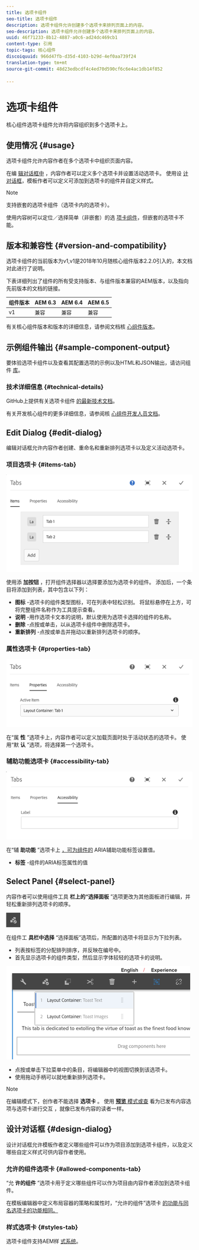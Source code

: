 ```yaml
---
title: 选项卡组件
seo-title: 选项卡组件
description: 选项卡组件允许创建多个选项卡来排列页面上的内容。
seo-description: 选项卡组件允许创建多个选项卡来排列页面上的内容。
uuid: 46f71233-8b12-4887-a0c6-ad24dc469cb1
content-type: 引用
topic-tags: 核心组件
discoiquuid: 966d47fb-d35d-4103-b29d-4ef0aa739f24
translation-type: tm+mt
source-git-commit: 48d23edbcdf4c4ed70d590cf6c6e4ac1db14f852

---
```



# 选项卡组件

核心组件选项卡组件允许将内容组织到多个选项卡上。

## 使用情况 {#usage}

选项卡组件允许内容作者在多个选项卡中组织页面内容。

在编 [辑对话框中](#edit-dialog) ，内容作者可以定义多个选项卡并设置活动选项卡。 使用设 [计对话框](#design-dialog)，模板作者可以定义可添加到选项卡的组件并自定义样式。

>[!NOTE]
>
>支持嵌套的选项卡组件（选项卡内的选项卡）。
>
>使用内容树可以定位／选择简单（非嵌套）的选 [项卡组件](https://helpx.adobe.com/experience-manager/6-5/sites/authoring/using/author-environment-tools.html)，但嵌套的选项卡不能。

## 版本和兼容性 {#version-and-compatibility}

选项卡组件的当前版本为v1,v1是2018年10月随核心组件版本2.2.0引入的，本文档对此进行了说明。

下表详细列出了组件的所有受支持版本、与组件版本兼容的AEM版本，以及指向先前版本的文档的链接。

| 组件版本 | AEM 6.3 | AEM 6.4 | AEM 6.5 |
|--- |--- |--- |--- |
| v1 | 兼容 | 兼容 | 兼容 |

有关核心组件版本和版本的详细信息，请参阅文档核 [心组件版本](versions.md)。

## 示例组件输出 {#sample-component-output}

要体验选项卡组件以及查看其配置选项的示例以及HTML和JSON输出，请访问组件 [库](http://opensource.adobe.com/aem-core-wcm-components/library/tabs.html)。

### 技术详细信息 {#technical-details}

GitHub上提供有关选项卡组件 [的最新技术文档](https://github.com/adobe/aem-core-wcm-components/blob/master/content/src/content/jcr_root/apps/core/wcm/components/tabs/v1/tabs)。

有关开发核心组件的更多详细信息，请参阅核 [心组件开发人员文档](developing.md)。

## Edit Dialog {#edit-dialog}

编辑对话框允许内容作者创建、重命名和重新排列选项卡以及定义活动选项卡。

### 项目选项卡 {#items-tab}

![](assets/screen-shot-2019-08-29-12.28.16.png)

使用添 **加按钮** ，打开组件选择器以选择要添加为选项卡的组件。 添加后，一个条目将添加到列表，其中包含以下列：

* **图标** -选项卡的组件类型图标，可在列表中轻松识别。 将鼠标悬停在上方，可将完整组件名称作为工具提示查看。
* **说明** -用作选项卡文本的说明，默认使用为选项卡选择的组件的名称。
* **删除** -点按或单击，以从选项卡组件中删除选项卡。
* **重新排列** -点按或单击并拖动以重新排列选项卡的顺序。

### 属性选项卡 {#properties-tab}

![](assets/screen-shot-2019-08-29-12.28.32.png)

在“属 **性** ”选项卡上，内容作者可以定义加载页面时处于活动状态的选项卡。 使用“默 **认** ”选项，将选择第一个选项卡。

### 辅助功能选项卡 {#accessibility-tab}

![](assets/screen-shot-2019-08-29-12.28.40.png)

在“辅 **助功能** ”选项卡上 [，可为组件的](https://www.w3.org/WAI/standards-guidelines/aria/) ARIA辅助功能标签设置值。

* **标签** -组件的ARIA标签属性的值

## Select Panel {#select-panel}

内容作者可以使用组件工具 **栏上的“选择面板** ”选项更改为其他面板进行编辑，并轻松重新排列选项卡的顺序。

![](assets/screenshot_2018-10-11at165417.png)

在组件工 **具栏中选择** “选择面板”选项后，所配置的选项卡将显示为下拉列表。

* 列表按标签的分配排列排序，并反映在编号中。
* 首先显示选项卡的组件类型，然后显示字体较轻的选项卡的说明。

![](assets/screenshot_2018-10-11at165154.png)

* 点按或单击下拉菜单中的条目，将编辑器中的视图切换到该选项卡。
* 使用拖动手柄可以就地重新排列选项卡。

>[!NOTE]
>
>在编辑模式下，创作者不能选择 **选项卡** 。 使用 [**预览** 模式或查](https://helpx.adobe.com/experience-manager/6-5/sites/authoring/using/editing-content.html) 看为已发布内容选项与选项卡进行交互 **[](https://helpx.adobe.com/experience-manager/6-5/sites/authoring/using/editing-content.html)** ，就像已发布内容的读者一样。

## 设计对话框 {#design-dialog}

设计对话框允许模板作者定义哪些组件可以作为项目添加到选项卡组件，以及定义哪些自定义样式可供内容作者使用。

### 允许的组件选项卡 {#allowed-components-tab}

“允 **许的组件** ”选项卡用于定义哪些组件可以作为项目由内容作者添加到选项卡组件。

在模板编辑器中定义布局容器的策略和属性时，“允许的组件”选项卡 [的功能与同名选项卡的功能相同。](https://helpx.adobe.com/experience-manager/6-5/sites/authoring/using/templates.html)

### 样式选项卡 {#styles-tab}

选项卡组件支持AEM样 [式系统](authoring.md#component-styling)。
